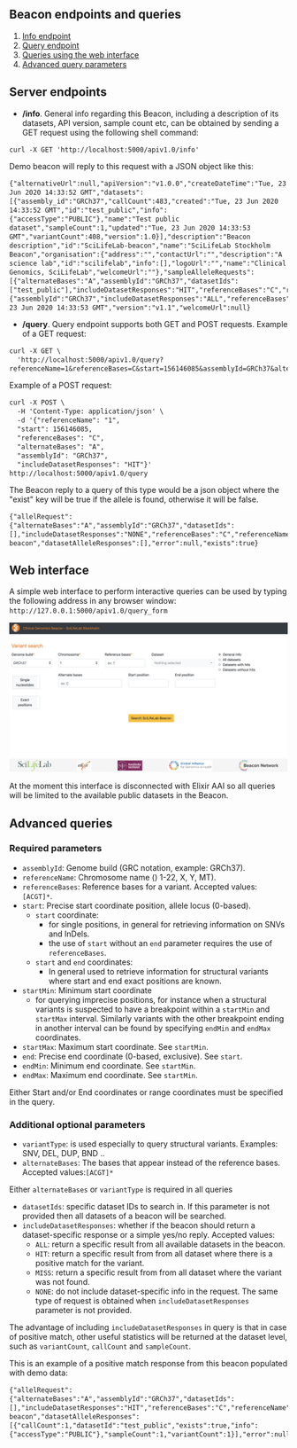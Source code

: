 ## Beacon endpoints and queries

1. [ Info endpoint ](#info)
1. [ Query endpoint ](#query)
1. [ Queries using the web interface ](#webform)
1. [ Advanced query parameters ](#advanced)

<a name="endpoints"></a>
## Server endpoints

<a name="info"></a>
- **/info**.
General info regarding this Beacon, including a description of its datasets, API version, sample count etc, can be obtained by sending a GET request using the following shell command:
```
curl -X GET 'http://localhost:5000/apiv1.0/info'
```

Demo beacon will reply to this request with a JSON object like this:
```
{"alternativeUrl":null,"apiVersion":"v1.0.0","createDateTime":"Tue, 23 Jun 2020 14:33:52 GMT","datasets":[{"assembly_id":"GRCh37","callCount":483,"created":"Tue, 23 Jun 2020 14:33:52 GMT","id":"test_public","info":{"accessType":"PUBLIC"},"name":"Test public dataset","sampleCount":1,"updated":"Tue, 23 Jun 2020 14:33:53 GMT","variantCount":408,"version":1.0}],"description":"Beacon description","id":"SciLifeLab-beacon","name":"SciLifeLab Stockholm Beacon","organisation":{"address":"","contactUrl":"","description":"A science lab","id":"scilifelab","info":[],"logoUrl":"","name":"Clinical Genomics, SciLifeLab","welcomeUrl":""},"sampleAlleleRequests":[{"alternateBases":"A","assemblyId":"GRCh37","datasetIds":["test_public"],"includeDatasetResponses":"HIT","referenceBases":"C","referenceName":"1","start":156146085},{"assemblyId":"GRCh37","includeDatasetResponses":"ALL","referenceBases":"C","referenceName":"20","start":54963148,"variantType":"DUP"}],"updateDateTime":"Tue, 23 Jun 2020 14:33:53 GMT","version":"v1.1","welcomeUrl":null}
```

<a name="query"></a>
- **/query**.
Query endpoint supports both GET and POST requests.
Example of a GET request:
```
curl -X GET \
  'http://localhost:5000/apiv1.0/query?referenceName=1&referenceBases=C&start=156146085&assemblyId=GRCh37&alternateBases=A'
```

Example of a POST request:
```
curl -X POST \
  -H 'Content-Type: application/json' \
  -d '{"referenceName": "1",
  "start": 156146085,
  "referenceBases": "C",
  "alternateBases": "A",
  "assemblyId": "GRCh37",
  "includeDatasetResponses": "HIT"}' http://localhost:5000/apiv1.0/query
```

The Beacon reply to a query of this type would be a json object where the "exist" key will be true if the allele is found, otherwise it will be false.
```
{"allelRequest":{"alternateBases":"A","assemblyId":"GRCh37","datasetIds":[],"includeDatasetResponses":"NONE","referenceBases":"C","referenceName":"1","start":"156146085"},"apiVersion":"1.0.0","beaconId":"SciLifeLab-beacon","datasetAlleleResponses":[],"error":null,"exists":true}
```

<a name="webform"></a>
## Web interface
A simple web interface to perform interactive queries can be used by typing the following address in any browser window: `http://127.0.0.1:5000/apiv1.0/query_form`

![Interface picture](pics/beacon2_interface.jpg)

At the moment this interface is disconnected with Elixir AAI so all queries will be limited to the available public datasets in the Beacon.

[ga4gh_api1]: https://github.com/ga4gh-beacon/specification/blob/develop/beacon.md


<a name="advanced"></a>
## Advanced queries

### Required parameters
* `assemblyId`: Genome build (GRC notation, example: GRCh37).  
* `referenceName`: Chromosome name () 1-22, X, Y, MT).
* `referenceBases`: Reference bases for a variant. Accepted values: `[ACGT]*`.  
* `start`: Precise start coordinate position, allele locus (0-based).  
  * `start` coordinate:  
     * for single positions, in general for retrieving information on SNVs and InDels.
     * the use of `start` without an `end` parameter requires the use of `referenceBases`.  
  * `start` and `end` coordinates:  
    * In general used to retrieve information for structural variants where start and end exact positions are known.
* `startMin`: Minimum start coordinate
    * for querying imprecise positions, for instance when a structural variants is suspected to have a breakpoint within a `startMin` and `startMax` interval. Similarly variants with the other breakpoint ending in another interval can be found by specifying `endMin` and `endMax` coordinates.  
* `startMax`: Maximum start coordinate. See `startMin`.  
* `end`: Precise end coordinate (0-based, exclusive). See `start`.  
* `endMin`: Minimum end coordinate. See `startMin`.  
* `endMax`: Maximum end coordinate. See `startMin`.  

Either Start and/or End coordinates or range coordinates must be specified in the query.

### Additional optional parameters

* `variantType`: is used especially to query structural variants.
    Examples: SNV, DEL, DUP, BND ..
* `alternateBases`: The bases that appear instead of the reference bases. Accepted values:`[ACGT]*`

Either `alternateBases` or `variantType` is required in all queries

* `datasetIds`: specific dataset IDs to search in. If this parameter is not provided then all datasets of a beacon will be searched.
* `includeDatasetResponses`: whether if the beacon should return a dataset-specific response or a simple yes/no reply. Accepted values:
  - `ALL`: return a specific result from all available datasets in the beacon.
  - `HIT`: return a specific result from from all dataset where there is a positive match for the variant.
  - `MISS`: return a specific result from from all dataset where the variant was not found.
  - `NONE`: do not include dataset-specific info in the request. The same type of request is obtained when `includeDatasetResponses` parameter is not provided.

The advantage of including `includeDatasetResponses` in query is that in case of positive match, other useful statistics will be returned at the dataset level, such as `variantCount`, `callCount` and `sampleCount`.

This is an example of a positive match response from this beacon populated with demo data:
```
{"allelRequest":{"alternateBases":"A","assemblyId":"GRCh37","datasetIds":[],"includeDatasetResponses":"HIT","referenceBases":"C","referenceName":"1","start":156146085},"apiVersion":"1.0.0","beaconId":"SciLifeLab-beacon","datasetAlleleResponses":[{"callCount":1,"datasetId":"test_public","exists":true,"info":{"accessType":"PUBLIC"},"sampleCount":1,"variantCount":1}],"error":null,"exists":true}
```
